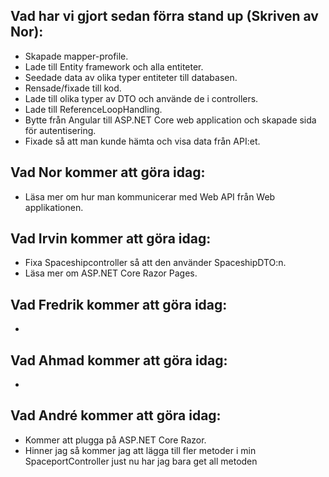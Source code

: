 ## Vad har vi gjort sedan förra stand up (Skriven av Nor): 

 - Skapade mapper-profile.
 - Lade till Entity framework och alla entiteter.
 - Seedade data av olika typer entiteter till databasen.
 - Rensade/fixade till kod.
 - Lade till olika typer av DTO och använde de i controllers.
 - Lade till ReferenceLoopHandling.
 - Bytte från Angular till ASP.NET Core web application och skapade sida för autentisering.
 - Fixade så att man kunde hämta och visa data från API:et.

## Vad Nor kommer att göra idag:

 - Läsa mer om hur man kommunicerar med Web API från Web applikationen.

## Vad Irvin kommer att göra idag:

 - Fixa Spaceshipcontroller så att den använder SpaceshipDTO:n.
 - Läsa mer om ASP.NET Core Razor Pages.

## Vad Fredrik kommer att göra idag:


 - 

## Vad Ahmad kommer att göra idag:


 - 

## Vad André kommer att göra idag:


 - Kommer att plugga på ASP.NET Core Razor.
 - Hinner jag så kommer jag att lägga till fler metoder i min SpaceportController just nu har jag bara get all metoden
